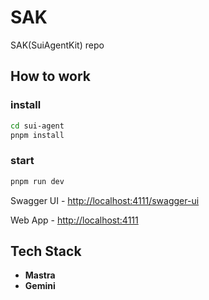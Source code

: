 # SAK

SAK(SuiAgentKit) repo

## How to work

### install

```bash
cd sui-agent
pnpm install
```

### start

```bash
pnpm run dev
```

Swagger UI - [http://localhost:4111/swagger-ui](http://localhost:4111/swagger-ui)

Web App - [http://localhost:4111](http://localhost:4111)

## Tech Stack

- **Mastra**
- **Gemini**
